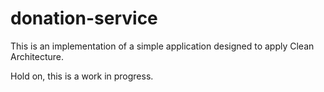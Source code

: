 # donation-service
This is an implementation of a simple application designed to apply Clean Architecture.

Hold on, this is a work in progress.